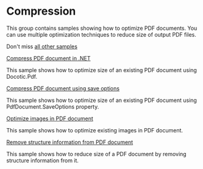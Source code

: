 # Compression
This group contains samples showing how to optimize PDF documents. You can use multiple optimization techniques to reduce size of output PDF files.

Don't miss [all other samples](/Samples)

[Compress PDF document in .NET](/Samples/Compression/CompressAllTechniques)

This sample shows how to optimize size of an existing PDF document using Docotic.Pdf.

[Compress PDF document using save options](/Samples/Compression/CompressWithSaveOptions)

This sample shows how to optimize size of an existing PDF document using PdfDocument.SaveOptions property.

[Optimize images in PDF document](/Samples/Compression/OptimizeImages)

This sample shows how to optimize existing images in PDF document.

[Remove structure information from PDF document](/Samples/Compression/RemoveStructureInformation)

This sample shows how to reduce size of a PDF document by removing structure information from it.
